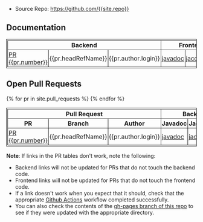 
* Source Repo: <https://github.com/{{site.repo}}>

## Documentation

<table>
<thead>
<tr>
<th colspan="3" style="text-align:center">Backend</th>
<th colspan="3" style="text-align:center">Frontend</th>
<th>Javadoc</th>
<th>Jacoco</th>
<th>Pitest</th>
<th>Storybook</th>
<th>Coverage</th>
<th>Stryker</th>
</tr>
</thead>
<tbody>
<tr>
<td><a href="{{pr.url}}">PR {{pr.number}}</a></td>
<td>{{pr.headRefName}}</td>
<td>{{pr.author.login}}</td>
<td><a href="prs/{{pr.number}}/javadoc">javadoc</a></td>
<td><a href="prs/{{pr.number}}/jacoco">jacoco</a></td>
<td><a href="prs/{{pr.number}}/pitest">pitest</a></td>
<td><a href="prs/{{pr.number}}/storybook">storybook</a></td>
<td><a href="prs/{{pr.number}}/coverage">coverage</a></td>
<td><a href="prs/{{pr.number}}/stryker">stryker</a></td>
</tr>
</tbody>
</table>


## Open Pull Requests

<style>
table, th, td {
  border: 1px solid black;
  padding: 2px;
  border-collapse: collapse;
}
tbody tr:nth-child(even) {background-color: #f2f2f2;}
</style>

<table>
<thead>
<tr>
<th colspan="3" style="text-align:center">Pull Request</th>
<th colspan="3" style="text-align:center">Backend</th>
<th colspan="3" style="text-align:center">Frontend</th>
</tr>
<tr>
<th>PR</th>
<th>Branch</th>
<th>Author</th>
<th>Javadoc</th>
<th>Jacoco</th>
<th>Pitest</th>
<th>Storybook</th>
<th>Coverage</th>
<th>Stryker</th>
</tr>
</thead>
<tbody>
{% for pr in site.pull_requests %}
<tr>
<td><a href="{{pr.url}}">PR {{pr.number}}</a></td>
<td>{{pr.headRefName}}</td>
<td>{{pr.author.login}}</td>
<td><a href="prs/{{pr.number}}/javadoc">javadoc</a></td>
<td><a href="prs/{{pr.number}}/jacoco">jacoco</a></td>
<td><a href="prs/{{pr.number}}/pitest">pitest</a></td>
<td><a href="prs/{{pr.number}}/storybook">storybook</a></td>
<td><a href="prs/{{pr.number}}/coverage">coverage</a></td>
<td><a href="prs/{{pr.number}}/stryker">stryker</a></td>
</tr>
{% endfor %}
</tbody>
</table>

**Note**: If links in the PR tables don't work, note the following:
* Backend links will not be updated for PRs that do not touch the backend code.
* Frontend links will not be updated for PRs that do not touch the frontend code.
* If a link doesn't work when you expect that it should, check that the appropriate [Github Actions](https://github.com/{{site.repo}}/actions) workflow completed successfully.
* You can also check the contents of the [gh-pages branch of this repo](https://github.com/{{site.repo}}/tree/gh-pages) to see if they were updated with the appropriate directory.
